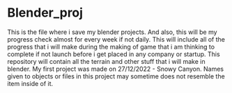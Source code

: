 # Blender_proj
This is the file where i save my blender projects. And also, this will be my progress check almost for every week if not daily.
This will include all of the progress that i will make during the making of game that i am thinking to complete if not launch before i get placed in any company or startup.
This repository will contain all the terrain and other stuff that i will make in blender.
My first project was made on 27/12/2022 - Snowy Canyon.
Names given to objects or files in this project may sometime does not resemble the item inside of it.
